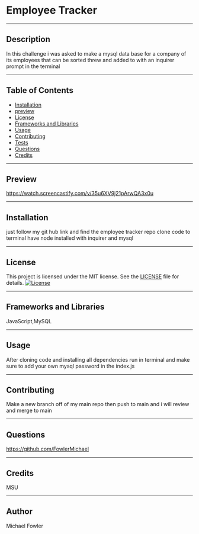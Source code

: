
  # Employee Tracker
  <hr>

  ## Description
  In this challenge i was asked to make a mysql data base for a company of its employees that can be sorted threw and added to  with an inquirer prompt in the terminal 
  <hr>

  ## Table of Contents
  * [Installation](#installation)
  * [preview](#preview)
  * [License](#license)
  * [Frameworks and Libraries](#frameworks-and-libraries)
  * [Usage](#usage)
  * [Contributing](#contributing)
  * [Tests](#tests)
  * [Questions](#questions)
  * [Credits](#credits)
  <hr>

  ## Preview
   https://watch.screencastify.com/v/35u6XV9j21pArwQA3x0u
   
   <hr>

  ## Installation
   just follow my git hub link and find the employee tracker repo clone code to terminal have node installed with inquirer and mysql 
   <hr>

   
   ## License

This project is licensed under the MIT license. See the [LICENSE](LICENSE) file for details.
   [![License](https://img.shields.io/badge/License-MIT-blue.svg)](LICENSE)
   <hr>

  ## Frameworks and Libraries
  JavaScript,MySQL
   
   <hr>

  ## Usage
   After cloning code and installing all dependencies run in terminal and make sure to add your own mysql password in the index.js

  <hr>

  ## Contributing
  Make a new branch off of my main repo then push to main and i will review and merge to main 
   
  <hr>

  ## Questions
 https://github.com/FowlerMichael
 
  <hr>


  ## Credits
   MSU
   <hr>

  ## Author
   Michael Fowler

